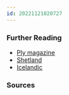 ```yaml
---
id: 20221121020727
---
```



### Further Reading

- [Ply magazine](https://plymagazine.com/2021/03/separating-a-dual-coated-fleece-using-only-your-hands/)
- [Shetland](https://www.iamcountryside.com/sheep/dual-coat-dynamics-in-sheep/)
- [Icelandic](https://expertlydyed.blogspot.com/2015/01/icelandic-wool-another-double-coated.html)

### Sources
